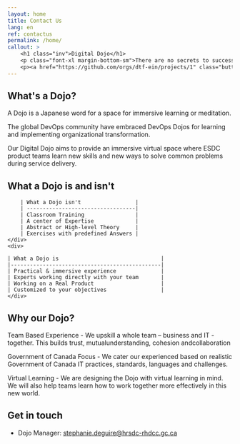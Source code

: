 ```yaml
---
layout: home
title: Contact Us
lang: en
ref: contactus
permalink: /home/
callout: >
    <h1 class="inv">Digital Dojo</h1>
    <p class="font-xl margin-bottom-sm">There are no secrets to success. It is the result of preperation, hard work, and learning from failure.</p>
    <p><a href="https://github.com/orgs/dtf-ein/projects/1" class="button">Follow our work</a></p>
---
```


## What's a Dojo?

A Dojo is a Japanese word for a space for immersive learning or meditation.​

The global DevOps community have embraced DevOps Dojos for learning and implementing organizational transformation.​

Our Digital Dojo aims to provide an immersive virtual space where ESDC product teams learn new skills and new ways to solve common problems during service delivery.

## What a Dojo is and isn't

<div class="grid">
    <div>

        | What a Dojo isn't                 | 
        | ----------------------------------|
        | Classroom Training                | 
        | A center of Expertise             |  
        | Abstract or High-level Theory     | 
        | Exercises with predefined Answers | 
    </div>
    <div>

    | What a Dojo is                                | 
    |-----------------------------------------------| 
    | Practical & immersive experience              | 
    | Experts working directly with your team       |   
    | Working on a Real Product                     | 
    | Customized to your objectives                 |
    </div>
</div>

## Why our Dojo?

Team Based Experience - We upskill a whole team – business and IT - together.​ This builds trust, mutual​understanding, cohesion and​collaboration

Government of Canada Focus - We cater our experienced based on realistic Government of Canada IT practices, standards,​ languages and challenges.

Virtual Learning - We are designing the Dojo with virtual learning in mind. We will also help teams learn how to work together more effectively in this new world.

## Get in touch
- Dojo Manager: [stephanie.deguire@hrsdc-rhdcc.gc.ca](mailto:stephanie.deguire@hrsdc-rhdcc.gc.ca)

